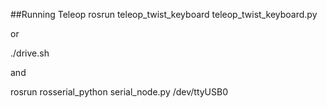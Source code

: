 ##Running Teleop
rosrun teleop_twist_keyboard teleop_twist_keyboard.py

or

./drive.sh

and 

rosrun rosserial_python serial_node.py /dev/ttyUSB0
